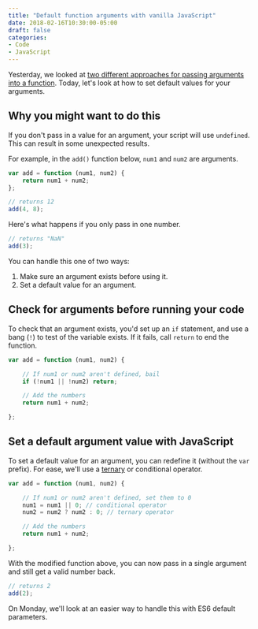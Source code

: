```yaml
---
title: "Default function arguments with vanilla JavaScript"
date: 2018-02-16T10:30:00-05:00
draft: false
categories:
- Code
- JavaScript
---
```


Yesterday, we looked at [two different approaches for passing arguments into a function](/how-to-manage-multiple-arguments-in-a-function/). Today, let's look at how to set default values for your arguments.

## Why you might want to do this

If you don't pass in a value for an argument, your script will use `undefined`. This can result in some unexpected results.

For example, in the `add()` function below, `num1` and `num2` are arguments.

```js
var add = function (num1, num2) {
	return num1 + num2;
};

// returns 12
add(4, 8);
```

Here's what happens if you only pass in one number.

```js
// returns "NaN"
add(3);
```

You can handle this one of two ways:

1. Make sure an argument exists before using it.
2. Set a default value for an argument.

## Check for arguments before running your code

To check that an argument exists, you'd set up an `if` statement, and use a bang (`!`) to test of the variable exists. If it fails, call `return` to end the function.

```js
var add = function (num1, num2) {

	// If num1 or num2 aren't defined, bail
	if (!num1 || !num2) return;

	// Add the numbers
	return num1 + num2;

};
```

## Set a default argument value with JavaScript

To set a default value for an argument, you can redefine it (without the `var` prefix). For ease, we'll use a [ternary](/ternary-operators/) or conditional operator.

```js
var add = function (num1, num2) {

	// If num1 or num2 aren't defined, set them to 0
	num1 = num1 || 0; // conditional operator
	num2 = num2 ? num2 : 0; // ternary operator

	// Add the numbers
	return num1 + num2;

};
```

With the modified function above, you can now pass in a single argument and still get a valid number back.

```js
// returns 2
add(2);
```

On Monday, we'll look at an easier way to handle this with ES6 default parameters.